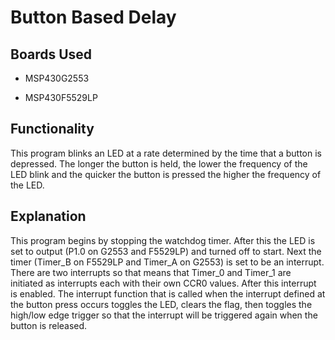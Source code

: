 # Button Based Delay

## Boards Used

  * MSP430G2553
  
  * MSP430F5529LP

## Functionality

This program blinks an LED at a rate determined by the time that a button is depressed. The longer the button is held, the lower the frequency of the LED blink and the quicker the button is pressed the higher the frequency of the LED.

## Explanation

This program begins by stopping the watchdog timer. After this the LED is set to output (P1.0 on G2553 and F5529LP) and turned off to start. Next the timer (Timer_B on F5529LP and Timer_A on G2553) is set to be an interrupt. There are two interrupts so that means that Timer_0 and Timer_1 are initiated as interrupts each with their own CCR0 values. After this interrupt is enabled. The interrupt function that is called when the interrupt defined at the button press occurs toggles the LED, clears the flag, then toggles the high/low edge trigger so that the interrupt will be triggered again when the button is released.
